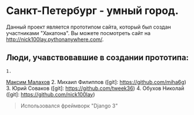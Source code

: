# Санкт-Петербург - умный город.
Данный проект является прототипом сайта, который был создан участниками "Хакатона".
Вы можете посмотреть сайт на http://nick100lay.pythonanywhere.com/.
## Люди, учавствовавшие в создании прототипа:
    1. 
[Максим Малахов](https://github.com/mrgick/)
    2. Михаил Филиппов ([git]: https://github.com/miha6g)
    3. Юрий Соваков ([git]: https://github.com/tweek36)
    4. Обухов Николай ([git]: https://github.com/nick100lay)
    
>Использовался фреймворк "Django 3"
